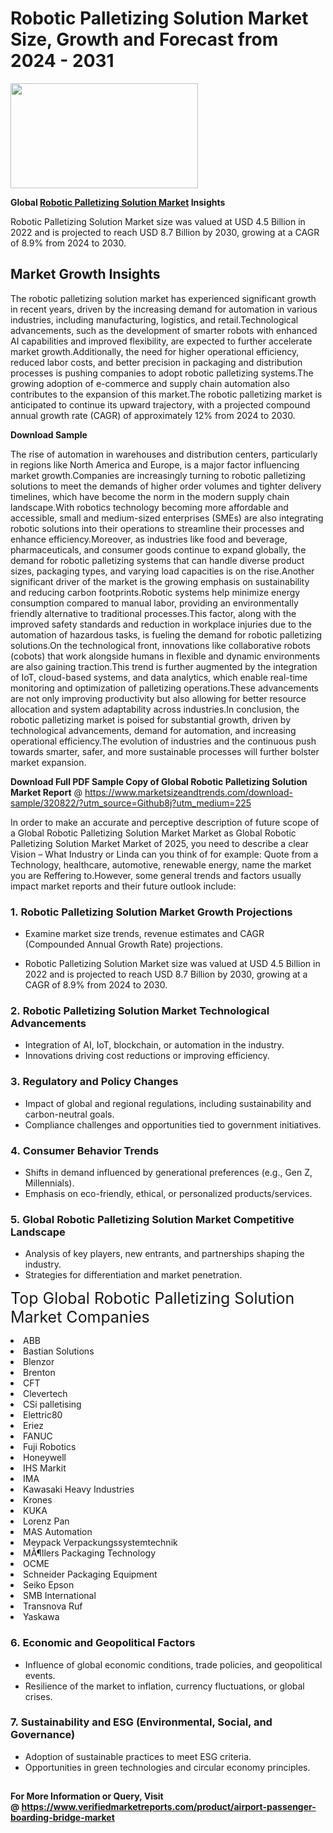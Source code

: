 <H1>Robotic Palletizing Solution Market Size, Growth and Forecast from 2024 - 2031</H1><img class="aligncenter size-medium wp-image-584254" src="https://thirdeyenews.in/wp-content/uploads/2024/09/Global-Market-Research-300x168.jpeg" alt="" width="300" height="168" /><p><strong>Global&nbsp;<a href="https://www.marketsizeandtrends.com/download-sample/320822/?utm_source=Github8j?utm_medium=225">Robotic Palletizing Solution Market</a> Insights</strong></p><p>Robotic Palletizing Solution Market size was valued at USD 4.5 Billion in 2022 and is projected to reach USD 8.7 Billion by 2030, growing at a CAGR of 8.9% from 2024 to 2030.</p><p><h2>Market Growth Insights</h2> <p>The robotic palletizing solution market has experienced significant growth in recent years, driven by the increasing demand for automation in various industries, including manufacturing, logistics, and retail.Technological advancements, such as the development of smarter robots with enhanced AI capabilities and improved flexibility, are expected to further accelerate market growth.Additionally, the need for higher operational efficiency, reduced labor costs, and better precision in packaging and distribution processes is pushing companies to adopt robotic palletizing systems.The growing adoption of e-commerce and supply chain automation also contributes to the expansion of this market.The robotic palletizing market is anticipated to continue its upward trajectory, with a projected compound annual growth rate (CAGR) of approximately 12% from 2024 to 2030.</p> <p><strong>Download Sample</strong></p> <p>The rise of automation in warehouses and distribution centers, particularly in regions like North America and Europe, is a major factor influencing market growth.Companies are increasingly turning to robotic palletizing solutions to meet the demands of higher order volumes and tighter delivery timelines, which have become the norm in the modern supply chain landscape.With robotics technology becoming more affordable and accessible, small and medium-sized enterprises (SMEs) are also integrating robotic solutions into their operations to streamline their processes and enhance efficiency.Moreover, as industries like food and beverage, pharmaceuticals, and consumer goods continue to expand globally, the demand for robotic palletizing systems that can handle diverse product sizes, packaging types, and varying load capacities is on the rise.Another significant driver of the market is the growing emphasis on sustainability and reducing carbon footprints.Robotic systems help minimize energy consumption compared to manual labor, providing an environmentally friendly alternative to traditional processes.This factor, along with the improved safety standards and reduction in workplace injuries due to the automation of hazardous tasks, is fueling the demand for robotic palletizing solutions.On the technological front, innovations like collaborative robots (cobots) that work alongside humans in flexible and dynamic environments are also gaining traction.This trend is further augmented by the integration of IoT, cloud-based systems, and data analytics, which enable real-time monitoring and optimization of palletizing operations.These advancements are not only improving productivity but also allowing for better resource allocation and system adaptability across industries.In conclusion, the robotic palletizing market is poised for substantial growth, driven by technological advancements, demand for automation, and increasing operational efficiency.The evolution of industries and the continuous push towards smarter, safer, and more sustainable processes will further bolster market expansion.<p><span class=""><strong>Download Full PDF Sample Copy of Global Robotic Palletizing Solution Market Report</strong> @ <a href="https://www.marketsizeandtrends.com/download-sample/320822/?utm_source=Github8j?utm_medium=225" target="_blank">https://www.marketsizeandtrends.com/download-sample/320822/?utm_source=Github8j?utm_medium=225</a></span></p><p>In order to make an accurate and perceptive description of future scope of a Global&nbsp;Robotic Palletizing Solution Market Market as Global&nbsp;Robotic Palletizing Solution Market Market of 2025, you need to describe a clear Vision &ndash; What Industry or Linda can you think of for example: Quote from a Technology, healthcare, automotive, renewable energy, name the market you are Reffering to.However, some general trends and factors usually impact market reports and their future outlook include:</p><h3>1.&nbsp;<strong>Robotic Palletizing Solution Market Growth Projections</strong></h3><ul><li>Examine market size trends, revenue estimates and CAGR (Compounded Annual Growth Rate) projections.</li><li><p>Robotic Palletizing Solution Market size was valued at USD 4.5 Billion in 2022 and is projected to reach USD 8.7 Billion by 2030, growing at a CAGR of 8.9% from 2024 to 2030.</p></li></ul><h3>2.&nbsp;<strong>Robotic Palletizing Solution Market Technological Advancements</strong></h3><ul><li>Integration of AI, IoT, blockchain, or automation in the industry.</li><li>Innovations driving cost reductions or improving efficiency.</li></ul><h3>3.&nbsp;<strong>Regulatory and Policy Changes</strong></h3><ul><li>Impact of global and regional regulations, including sustainability and carbon-neutral goals.</li><li>Compliance challenges and opportunities tied to government initiatives.</li></ul><h3>4.&nbsp;<strong>Consumer Behavior Trends</strong></h3><ul><li>Shifts in demand influenced by generational preferences (e.g., Gen Z, Millennials).</li><li>Emphasis on eco-friendly, ethical, or personalized products/services.</li></ul><h3>5.&nbsp;<strong>Global Robotic Palletizing Solution Market Competitive Landscape</strong></h3><ul><li>Analysis of key players, new entrants, and partnerships shaping the industry.</li><li>Strategies for differentiation and market penetration.</li></ul><p data-pm-slice="1 1 []"><span style="color: inherit; font-family: inherit; font-size: 25px;">Top Global Robotic Palletizing Solution Market Companies</span></p><div class="" data-test-id=""><p><li>ABB</li><li> Bastian Solutions</li><li> Blenzor</li><li> Brenton</li><li> CFT</li><li> Clevertech</li><li> CSi palletising</li><li> Elettric80</li><li> Eriez</li><li> FANUC</li><li> Fuji Robotics</li><li> Honeywell</li><li> IHS Markit</li><li> IMA</li><li> Kawasaki Heavy Industries</li><li> Krones</li><li> KUKA</li><li> Lorenz Pan</li><li> MAS Automation</li><li> Meypack Verpackungssystemtechnik</li><li> MÃ¶llers Packaging Technology</li><li> OCME</li><li> Schneider Packaging Equipment</li><li> Seiko Epson</li><li> SMB International</li><li> Transnova Ruf</li><li> Yaskawa</li></p></div><h3>6.&nbsp;<strong>Economic and Geopolitical Factors</strong></h3><ul><li>Influence of global economic conditions, trade policies, and geopolitical events.</li><li>Resilience of the market to inflation, currency fluctuations, or global crises.</li></ul><h3>7.&nbsp;<strong>Sustainability and ESG (Environmental, Social, and Governance)</strong></h3><ul><li>Adoption of sustainable practices to meet ESG criteria.</li><li>Opportunities in green technologies and circular economy principles.</li></ul><h2><strong style="font-size: 14px;">For More Information or Query, Visit @&nbsp;</strong><a style="background-color: #ffffff; font-size: 14px;" href="https://www.marketsizeandtrends.com/report/robotic-palletizing-solution-market/" target="_blank">https://www.verifiedmarketreports.com/product/airport-passenger-boarding-bridge-market</a></h2>
